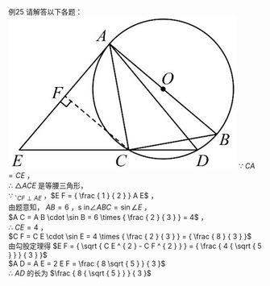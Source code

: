 例25 请解答以下各题：
![](<../../qs_image_DB/专题3-6__圆的综合（27类题型）（解析版）/b9bd09a072dc7911cdbf9c6b1bc4c899464d53dcddda39bf8ca893b31c08571f.jpg>)
∵ $C A = C E$ ，  
∴ $\triangle A C E$ 是等腰三角形，  
∵ $\cdot _ { C F \perp A E }$ ，$E F = { \frac { 1 } { 2 } } A E$ ，  
由题意知， $A B = 6$ ，s $\mathrm { i n } \angle A B C = \sin \angle E$ ，  
$A C = A B \cdot \sin B = 6 \times { \frac { 2 } { 3 } } = 4$ ，  
∴ $C E = 4$ ，  
$C F = C E \cdot \sin E = 4 \times { \frac { 2 } { 3 } } = { \frac { 8 } { 3 } }$   
由勾股定理得 $E F = { \sqrt { C E ^ { 2 } - C F ^ { 2 } } } = { \frac { 4 { \sqrt { 5 } } } { 3 } }$   
$A D = A E = 2 E F = \frac { 8 \sqrt { 5 } } { 3 }$   
∴ $A D$ 的长为 $\frac { 8 { \sqrt { 5 } } } { 3 }$
